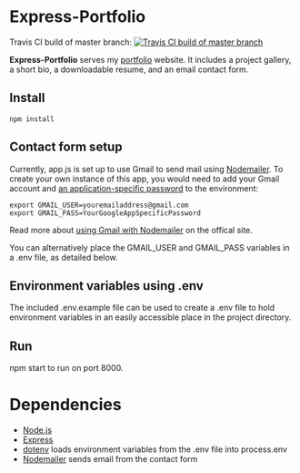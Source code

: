 # Express-Portfolio
Travis CI build of master branch: [![Travis CI build of master branch](https://travis-ci.com/julia-thea/julia-thea.github.io.svg?branch=master)](https://travis-ci.com/github/julia-thea/julia-thea.github.io)

**Express-Portfolio** serves my [portfolio](https://juliathea.com) website. It includes a project gallery, a short bio, a downloadable resume, and an email contact form.

## Install

```npm install```

## Contact form setup

Currently, app.js is set up to use Gmail to send mail using [Nodemailer](https://nodemailer.com/about/). To create your own instance of this app, you would need to add your Gmail account and [an application-specific password](https://support.google.com/accounts/answer/185833?hl=en) to the environment:
```
export GMAIL_USER=youremailaddress@gmail.com 
export GMAIL_PASS=YourGoogleAppSpecificPassword
```

Read more about [using Gmail with Nodemailer](https://nodemailer.com/usage/using-gmail/) on the offical site.

You can alternatively place the GMAIL_USER and GMAIL_PASS variables in a .env file, as detailed below.

## Environment variables using .env

The included .env.example file can be used to create a .env file to hold environment variables in an easily accessible place in the project directory.

## Run

npm start to run on port 8000.

# Dependencies
- [Node.js](https://nodejs.org/en/)
- [Express](https://expressjs.com/)
- [dotenv](https://www.npmjs.com/package/dotenv) loads environment variables from the .env file into process.env
- [Nodemailer](https://nodemailer.com/about/) sends email from the contact form

